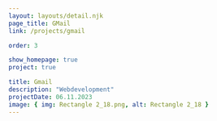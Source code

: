 ```yaml
---
layout: layouts/detail.njk
page_title: GMail
link: /projects/gmail

order: 3

show_homepage: true
project: true

title: Gmail
description: "Webdevelopment"
projectDate: 06.11.2023
image: { img: Rectangle 2_18.png, alt: Rectangle 2_18 }
---
```

